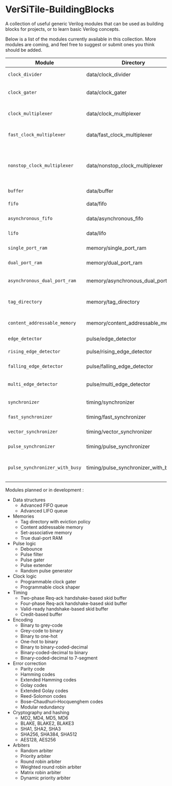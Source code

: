 # VerSiTile-BuildingBlocks

A collection of useful generic Verilog modules that can be used as building blocks for projects, or to learn basic Verilog concepts.

Below is a list of the modules currently available in this collection. More modules are coming, and feel free to suggest or submit ones you think should be added.

| Module                         | Directory                           | Description                                                  |     Design      |    Testbench    | Documentation |
| ------------------------------ | ----------------------------------- | ------------------------------------------------------------ | :-------------: | :-------------: | :-----------: |
| `clock_divider`                | data/clock_divider                  | Static clock divider                                         | :green_circle:  | :green_circle:  | :red_circle:  |
| `clock_gater`                  | data/clock_gater                    | Clock gater behavioral model                                 | :green_circle:  | :green_circle:  | :red_circle:  |
| `clock_multiplexer`            | data/clock_multiplexer              | Glitch-free clock multiplexer                                | :green_circle:  | :green_circle:  | :red_circle:  |
| `fast_clock_multiplexer`       | data/fast_clock_multiplexer         | Glitch-free fast clock multiplexer                           | :green_circle:  | :green_circle:  | :red_circle:  |
| `nonstop_clock_multiplexer`    | data/nonstop_clock_multiplexer      | Glitch-free clock multiplexer that works with stopped clocks | :orange_circle: | :orange_circle: | :red_circle:  |
| `buffer`                       | data/buffer                         | Data buffer                                                  | :green_circle:  |  :red_circle:   | :red_circle:  |
| `fifo`                         | data/fifo                           | Synchronous FIFO queue                                       | :green_circle:  |  :red_circle:   | :red_circle:  |
| `asynchronous_fifo`            | data/asynchronous_fifo              | Asynchronous FIFO queue                                      | :green_circle:  |  :red_circle:   | :red_circle:  |
| `lifo`                         | data/lifo                           | Synchronous LIFO stack                                       | :green_circle:  |  :red_circle:   | :red_circle:  |
| `single_port_ram`              | memory/single_port_ram              | Single-port RAM                                              | :green_circle:  |  :red_circle:   | :red_circle:  |
| `dual_port_ram`                | memory/dual_port_ram                | Dual-port RAM                                                | :green_circle:  |  :red_circle:   | :red_circle:  |
| `asynchronous_dual_port_ram`   | memory/asynchronous_dual_port_ram   | Asynchronous dual-port RAM                                   | :green_circle:  |  :red_circle:   | :red_circle:  |
| `tag_directory`                | memory/tag_directory                | Tag directory with manual eviction                           | :green_circle:  | :orange_circle: | :red_circle:  |
| `content_addressable_memory`   | memory/content_addressable_memory   | Content addressable memory                                   | :orange_circle: |  :red_circle:   | :red_circle:  |
| `edge_detector`                | pulse/edge_detector                 | Edge detector                                                | :green_circle:  |  :red_circle:   | :red_circle:  |
| `rising_edge_detector`         | pulse/rising_edge_detector          | Rising edge detector                                         | :green_circle:  |  :red_circle:   | :red_circle:  |
| `falling_edge_detector`        | pulse/falling_edge_detector         | Falling edge detector                                        | :green_circle:  |  :red_circle:   | :red_circle:  |
| `multi_edge_detector`          | pulse/multi_edge_detector           | Falling and falling edge detector                            | :green_circle:  |  :red_circle:   | :red_circle:  |
| `synchronizer`                 | timing/synchronizer                 | Flip-flop synchronizer                                       | :green_circle:  | :green_circle:  | :red_circle:  |
| `fast_synchronizer`            | timing/fast_synchronizer            | Flip-flop fast synchronizer                                  | :green_circle:  | :green_circle:  | :red_circle:  |
| `vector_synchronizer`          | timing/vector_synchronizer          | Vector synchronizer                                          | :green_circle:  | :orange_circle: | :red_circle:  |
| `pulse_synchronizer`           | timing/pulse_synchronizer           | Pulse synchronizer                                           | :green_circle:  | :green_circle:  | :red_circle:  |
| `pulse_synchronizer_with_busy` | timing/pulse_synchronizer_with_busy | Pulse synchronizer with busy signal                          | :green_circle:  | :green_circle:  | :red_circle:  |

Modules planned or in development :

- Data structures
  - Advanced FIFO queue
  - Advanced LIFO queue
- Memories
  - Tag directory with eviction policy
  - Content addressable memory
  - Set-associative memory
  - True dual-port RAM
- Pulse logic
  - Debounce
  - Pulse filter
  - Pulse gater
  - Pulse extender
  - Random pulse generator
- Clock logic
  - Programmable clock gater
  - Programmable clock shaper
- Timing
  - Two-phase Req-ack handshake-based skid buffer
  - Four-phase Req-ack handshake-based skid buffer
  - Valid-ready handshake-based skid buffer
  - Credit-based buffer
- Encoding
  - Binary to grey-code
  - Grey-code to binary
  - Binary to one-hot
  - One-hot to binary
  - Binary to binary-coded-decimal
  - Binary-coded-decimal to binary
  - Binary-coded-decimal to 7-segment
- Error correction
  - Parity code
  - Hamming codes
  - Extended Hamming codes
  - Golay codes
  - Extended Golay codes
  - Reed-Solomon codes
  - Bose–Chaudhuri–Hocquenghem codes
  - Modular redundancy
- Cryptography and hashing
  - MD2, MD4, MD5, MD6
  - BLAKE, BLAKE2, BLAKE3
  - SHA1, SHA2, SHA3
  - SHA256, SHA384, SHA512
  - AES128, AES256
- Arbiters
  - Random arbiter
  - Priority arbiter
  - Round robin arbiter
  - Weighted round robin arbiter
  - Matrix robin arbiter
  - Dynamic priority arbiter

